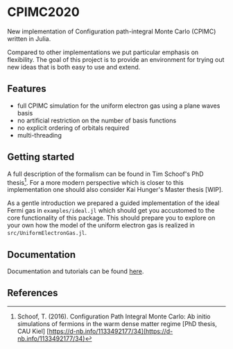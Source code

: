 # CPIMC2020

New implementation of Configuration path-integral Monte Carlo (CPIMC) written in Julia.

Compared to other implementations we put particular emphasis on flexibility. The goal of this project is to provide an environment for trying out new ideas that is both easy to use and extend.

## Features
- full CPIMC simulation for the uniform electron gas using a plane waves basis
- no artificial restriction on the number of basis functions
- no explicit ordering of orbitals required
- multi-threading

## Getting started

A full description of the formalism can be found in Tim Schoof's PhD thesis[^1]. For a more modern perspective which is closer to this implementation one should also consider Kai Hunger's Master thesis [WIP].

As a gentle introduction we prepared a guided implementation of the ideal Fermi gas in `examples/ideal.jl` which should get you accustomed to the core functionality of this package. This should prepare you to explore on your own how the model of the uniform electron gas is realized in `src/UniformElectronGas.jl`.

## Documentation

Documentation and tutorials can be found [here](url).


## References

[^1]: Schoof, T. (2016). Configuration Path Integral Monte Carlo: Ab initio simulations of fermions in the warm dense matter regime [PhD thesis, CAU Kiel] [https://d-nb.info/1133492177/34](https://d-nb.info/1133492177/34)





